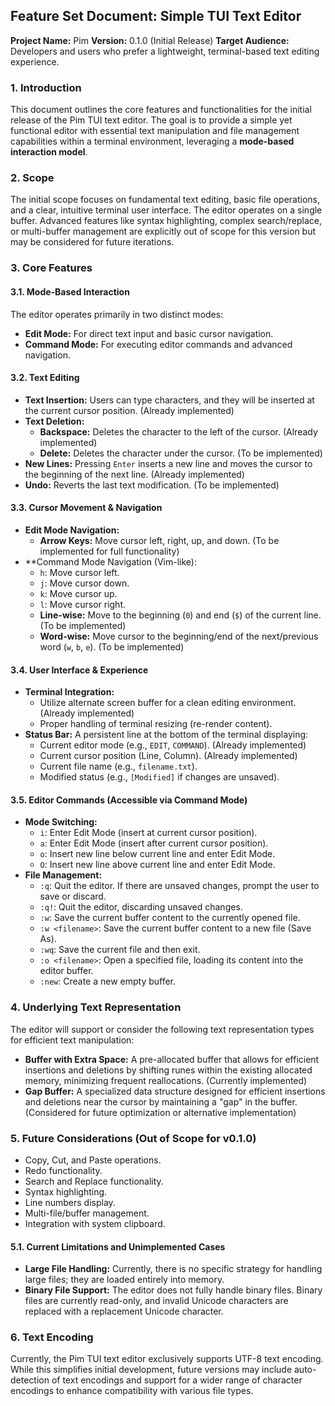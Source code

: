 ## Feature Set Document: Simple TUI Text Editor

**Project Name:** Pim
**Version:** 0.1.0 (Initial Release)
**Target Audience:** Developers and users who prefer a lightweight, terminal-based text editing experience.

### 1. Introduction

This document outlines the core features and functionalities for the initial release of the Pim TUI text editor. The goal is to provide a simple yet functional editor with essential text manipulation and file management capabilities within a terminal environment, leveraging a **mode-based interaction model**.

### 2. Scope

The initial scope focuses on fundamental text editing, basic file operations, and a clear, intuitive terminal user interface. The editor operates on a single buffer. Advanced features like syntax highlighting, complex search/replace, or multi-buffer management are explicitly out of scope for this version but may be considered for future iterations.

### 3. Core Features

#### 3.1. Mode-Based Interaction

The editor operates primarily in two distinct modes:

- **Edit Mode:** For direct text input and basic cursor navigation.
- **Command Mode:** For executing editor commands and advanced navigation.

#### 3.2. Text Editing

- **Text Insertion:** Users can type characters, and they will be inserted at the current cursor position. (Already implemented)
- **Text Deletion:**
  - **Backspace:** Deletes the character to the left of the cursor. (Already implemented)
  - **Delete:** Deletes the character under the cursor. (To be implemented)
- **New Lines:** Pressing `Enter` inserts a new line and moves the cursor to the beginning of the next line. (Already implemented)
- **Undo:** Reverts the last text modification. (To be implemented)

#### 3.3. Cursor Movement & Navigation

- **Edit Mode Navigation:**
  - **Arrow Keys:** Move cursor left, right, up, and down. (To be implemented for full functionality)
- \*\*Command Mode Navigation (Vim-like):
  - `h`: Move cursor left.
  - `j`: Move cursor down.
  - `k`: Move cursor up.
  - `l`: Move cursor right.
  - **Line-wise:** Move to the beginning (`0`) and end (`$`) of the current line. (To be implemented)
  - **Word-wise:** Move cursor to the beginning/end of the next/previous word (`w`, `b`, `e`). (To be implemented)

#### 3.4. User Interface & Experience

- **Terminal Integration:**
  - Utilize alternate screen buffer for a clean editing environment. (Already implemented)
  - Proper handling of terminal resizing (re-render content).
- **Status Bar:** A persistent line at the bottom of the terminal displaying:
  - Current editor mode (e.g., `EDIT`, `COMMAND`). (Already implemented)
  - Current cursor position (Line, Column). (Already implemented)
  - Current file name (e.g., `filename.txt`).
  - Modified status (e.g., `[Modified]` if changes are unsaved).

#### 3.5. Editor Commands (Accessible via Command Mode)

- **Mode Switching:**
  - `i`: Enter Edit Mode (insert at current cursor position).
  - `a`: Enter Edit Mode (insert after current cursor position).
  - `o`: Insert new line below current line and enter Edit Mode.
  - `O`: Insert new line above current line and enter Edit Mode.
- **File Management:**
  - `:q`: Quit the editor. If there are unsaved changes, prompt the user to save or discard.
  - `:q!`: Quit the editor, discarding unsaved changes.
  - `:w`: Save the current buffer content to the currently opened file.
  - `:w <filename>`: Save the current buffer content to a new file (Save As).
  - `:wq`: Save the current file and then exit.
  - `:o <filename>`: Open a specified file, loading its content into the editor buffer.
  - `:new`: Create a new empty buffer.

### 4. Underlying Text Representation

The editor will support or consider the following text representation types for efficient text manipulation:

- **Buffer with Extra Space:** A pre-allocated buffer that allows for efficient insertions and deletions by shifting runes within the existing allocated memory, minimizing frequent reallocations. (Currently implemented)
- **Gap Buffer:** A specialized data structure designed for efficient insertions and deletions near the cursor by maintaining a "gap" in the buffer. (Considered for future optimization or alternative implementation)

### 5. Future Considerations (Out of Scope for v0.1.0)

- Copy, Cut, and Paste operations.
- Redo functionality.
- Search and Replace functionality.
- Syntax highlighting.
- Line numbers display.
- Multi-file/buffer management.
- Integration with system clipboard.

#### 5.1. Current Limitations and Unimplemented Cases

- **Large File Handling:** Currently, there is no specific strategy for handling large files; they are loaded entirely into memory.
- **Binary File Support:** The editor does not fully handle binary files. Binary files are currently read-only, and invalid Unicode characters are replaced with a replacement Unicode character.

### 6. Text Encoding

Currently, the Pim TUI text editor exclusively supports UTF-8 text encoding. While this simplifies initial development, future versions may include auto-detection of text encodings and support for a wider range of character encodings to enhance compatibility with various file types.

